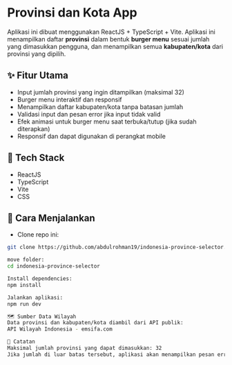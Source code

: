 # Provinsi dan Kota App

Aplikasi ini dibuat menggunakan ReactJS + TypeScript + Vite. Aplikasi ini menampilkan daftar **provinsi** dalam bentuk **burger menu** sesuai jumlah yang dimasukkan pengguna, dan menampilkan semua **kabupaten/kota** dari provinsi yang dipilih.

## ✨ Fitur Utama

- Input jumlah provinsi yang ingin ditampilkan (maksimal 32)
- Burger menu interaktif dan responsif
- Menampilkan daftar kabupaten/kota tanpa batasan jumlah
- Validasi input dan pesan error jika input tidak valid
- Efek animasi untuk burger menu saat terbuka/tutup (jika sudah diterapkan)
- Responsif dan dapat digunakan di perangkat mobile

## 🔧 Tech Stack

- ReactJS
- TypeScript
- Vite
- CSS

## 🚀 Cara Menjalankan

- Clone repo ini:

```bash
git clone https://github.com/abdulrohman19/indonesia-province-selector.git

move folder:
cd indonesia-province-selector

Install dependencies:
npm install

Jalankan aplikasi:
npm run dev

🗺️ Sumber Data Wilayah
Data provinsi dan kabupaten/kota diambil dari API publik:
API Wilayah Indonesia - emsifa.com 

📝 Catatan
Maksimal jumlah provinsi yang dapat dimasukkan: 32
Jika jumlah di luar batas tersebut, aplikasi akan menampilkan pesan error
